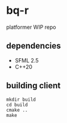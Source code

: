 # bq-r

platformer WIP repo

## dependencies

- SFML 2.5
- C++20

## building client

```
mkdir build
cd build
cmake ..
make
```
